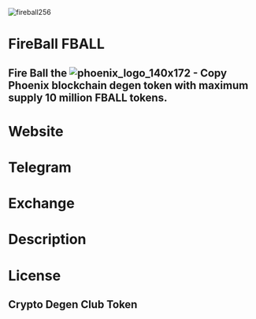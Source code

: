 
![fireball256](https://user-images.githubusercontent.com/110438409/182365772-4a5d08bf-e5b5-4ec2-87fd-f08b6bf15277.png)

# FireBall FBALL
## Fire Ball the ![phoenix_logo_140x172 - Copy](https://user-images.githubusercontent.com/110438409/182366538-e262a1b4-275c-4e87-a9f4-16b15eb2548c.png) Phoenix blockchain degen token with maximum supply 10 million FBALL tokens.

# Website
# Telegram
# Exchange

# Description


# License

## Crypto Degen Club Token
